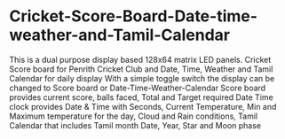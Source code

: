 # Cricket-Score-Board-Date-time-weather-and-Tamil-Calendar
This is a dual purpose display based 128x64 matrix LED panels. Cricket Score board for Penrith Cricket Club and Date, Time, Weather and Tamil Calendar for daily display
With a simple toggle switch the display can be changed to Score board or Date-Time-Weather-Calendar
Score board provides current score, balls faced, Total and Target required
Date Time clock provides Date & Time with Seconds,
Current Temperature, Min and Maximum temperature for the day, Cloud and Rain conditions,
Tamil Calendar that includes Tamil month Date, Year, Star and Moon phase

